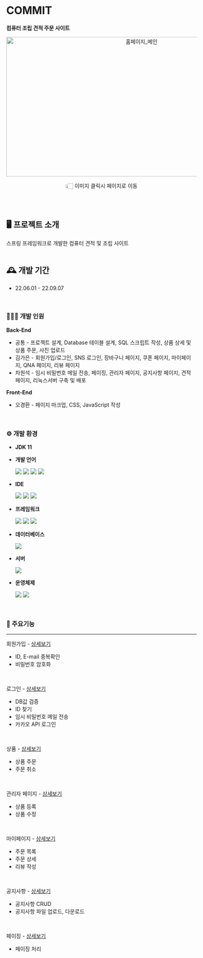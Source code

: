 
# COMMIT
**컴퓨터 조립 견적 주문 사이트**
<div align="center">
    <a href="http://commitshop.kro.kr">
        <img src="https://user-images.githubusercontent.com/109189538/212908483-553c9f04-7ec3-4235-b918-0eb206c0f0e9.PNG" alt="홈페이지_메인" width="700" height="370">
    </a>
</div>
<p align="center">👆🏻 이미지 클릭시 페이지로 이동</p>
<br><br>

## 🖥️ 프로젝트 소개
스프링 프레임워크로 개발한 컴퓨터 견적 및 조립 사이트
<br><br>

## 🕰️ 개발 기간

* 22.06.01 - 22.09.07
<br>

### 🧑‍🤝‍🧑 개발 인원

 **Back-End**
  * 공통 - 프로젝트 설계, Database 테이블 설계, SQL 스크립트 작성, 상품 상세 및 상품 주문, 사진 업로드
  * 김가은 - 회원가입/로그인, SNS 로그인, 장바구니 페이지, 쿠폰 페이지, 마이페이지, QNA 페이지, 리뷰 페이지
  * 차원석 - 임시 비밀번호 메일 전송, 페이징, 관리자 페이지, 공지사항 페이지, 견적 페이지, 리눅스서버 구축 및 배포

 **Front-End**
  * 오경환 -  페이지 마크업, CSS, JavaScript 작성


<br>

### ⚙️ 개발 환경 

- **JDK 11**
    
- **개발 언어** 
    
    <img src="https://img.shields.io/badge/Java-007396??style=flat-square&logo=java&logoColor=white"/>
    <img src="https://img.shields.io/badge/HTML-E34F26?style=flat-square&logo=html5&logoColor=white"/>
    <img src="https://img.shields.io/badge/CSS-1572B6?style=flat-square&logo=css3&logoColor=white"/>
    <img src="https://img.shields.io/badge/JavaScript-F7DF1E?style=flat-square&logo=javascript&logoColor=black"/>

- **IDE**

    <img src="https://img.shields.io/badge/IntelliJ-000000?style=flat-square&logo=IntelliJ IDEA&logoColor=white"/> 
    <img src="https://img.shields.io/badge/Eclipse-2C2255?style=flat-square&logo=Eclipse IDE&logoColor=white"/> 
    <img src="https://img.shields.io/badge/Visual Studio Code-007ACC?style=flat-square&logo=Visual Studio Code&logoColor=white"/> 

- **프레임워크**

    <img src="https://img.shields.io/badge/Spring-6DB33F?style=flat-square&logo=Spring&logoColor=white"/>
    <img src="https://img.shields.io/badge/jQuery-0769AD?style=flat-square&logo=jquery&logoColor=white"/>
    <img src="https://img.shields.io/badge/MyBatis-d40000??style=flat-square&logo=MyBatis&logoColor=white"/>

- **데이터베이스**

    <img src="https://img.shields.io/badge/Oracle-d40000?style=flat-square&logo=oracle&logoColor=white"/>

- **서버**

    <img src="https://img.shields.io/badge/Apache Tomcat-F8DC75?style=flat-square&logo=ApacheTomcat&logoColor=black"/>

- **운영체제**

    <img src="https://img.shields.io/badge/Windows-0078D6?style=flat-square&logo=Windows&logoColor=white"/>
    <img src="https://img.shields.io/badge/Ubuntu-dd4814?style=flat-square&logo=Ubuntu&logoColor=white"/>
   
</br>

### 🚀 주요기능
---
회원가입 - [상세보기](https://github.com/kimgaeun77/Commit/wiki/%ED%9A%8C%EC%9B%90%EA%B0%80%EC%9E%85)

* ID, E-mail 중복확인
* 비밀번호 암호화
<br>

로그인 - [상세보기](https://github.com/kimgaeun77/Commit/wiki/%EB%A1%9C%EA%B7%B8%EC%9D%B8)

* DB값 검증
* ID 찾기
* 임시 비밀번호 메일 전송
* 카카오 API 로그인
<br>

상품 - [상세보기](https://github.com/kimgaeun77/Commit/wiki/%EC%83%81%ED%92%88)

* 상품 주문
* 주문 취소
<br>

관리자 페이지 - [상세보기](https://github.com/kimgaeun77/Commit/wiki/%EA%B4%80%EB%A6%AC%EC%9E%90-%ED%8E%98%EC%9D%B4%EC%A7%80)

* 상품 등록
* 상품 수정
<br>

마이페이지 - [상세보기](https://github.com/kimgaeun77/Commit/wiki/%EB%A7%88%EC%9D%B4%ED%8E%98%EC%9D%B4%EC%A7%80)

* 주문 목록
* 주문 상세
* 리뷰 작성
<br>

공지사항 - [상세보기](https://github.com/kimgaeun77/Commit/wiki/%EA%B3%B5%EC%A7%80%EC%82%AC%ED%95%AD)

* 공지사항 CRUD
* 공지사항 파일 업로드, 다운로드
<br>

페이징 - [상세보기](https://github.com/kimgaeun77/Commit/wiki/%ED%8E%98%EC%9D%B4%EC%A7%95)

* 페이징 처리
